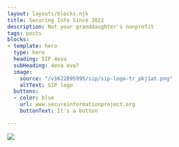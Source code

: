 ```yaml
---
layout: layouts/blocks.njk
title: Securing Info Since 2022
description: Not your granddaughter's nonprofit
tags: posts
blocks:
- template: hero
  type: hero
  heading: SIP 4eva
  subHeading: 4eva eva?
  image:
    source: "/v1622895995/sip/sip-logo-tr_pkj1at.png"
    altText: SIP logo
  buttons:
  - color: blue
    url: www.secureinformationproject.org
    buttonText: It's a button

---
```


![](https://res.cloudinary.com/zheisey/image/upload/f_auto,q_auto,dpr_auto/v1622895995/sip/sip_long-tr_d2n6yd.png)